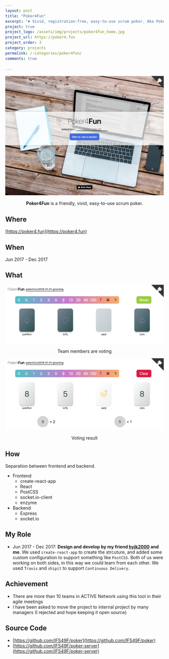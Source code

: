 ```yaml
---
layout: post
title: "Poker4Fun"
excerpt: "♠ Vivid, registration-free, easy-to-use scrum poker. Aka Poker4Fun."
project: true
project_logo: /assets/img/projects/poker4fun_home.jpg
project_url: https://poker4.fun
project_order: 3
category: projects
permalink: /:categories/poker4fun/
comments: true

---
```


![](/assets/img/projects/poker4fun_home.jpg)

<center><figcaption><b>Poker4Fun</b> is a friendly, vivid, easy-to-use scrum poker.</figcaption></center>

## Where

[https://poker4.fun](https://poker4.fun)

## When

Jun 2017 - Dec 2017

## What

![](/assets/img/projects/poker4fun_voting.png)
<center><figcaption>Team members are voting</figcaption></center>

![](/assets/img/projects/poker4fun_voted.png)
<center><figcaption>Voting result</figcaption></center>

## How

Separation between frontend and backend.

- Frontend
  - create-react-app
  - React
  - PostCSS
  - socket.io-client
  - enzyme
- Backend
  - Express
  - socket.io

## My Role

- Jun 2017 - Dec 2017: **Design and develop by my friend [hyjk2000](https://hyjk2000.github.io/) and me**. We used `create-react-app` to create the strcuture, and added some custom configuration to support something like `PostCSS`. Both of us were working on both sides, in this way we could learn from each other. We used `Travis` and `shipit` to support `Continuous Delivery`.

## Achievement

- There are more than 10 teams in ACTIVE Network using this tool in their agile meetings
- I have been asked to move the project to internal project by many managers (I rejected and hope keeping it open source)

## Source Code

- [https://github.com/IFS49F/poker](https://github.com/IFS49F/poker)
- [https://github.com/IFS49F/poker-server](https://github.com/IFS49F/poker-server)

